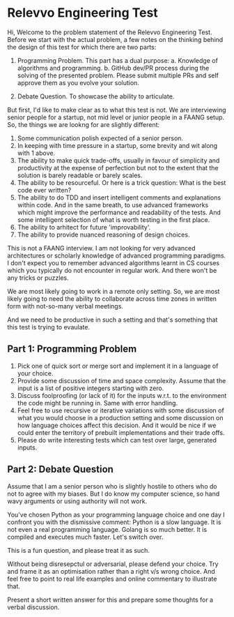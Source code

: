 # Relevvo Engineering Test

Hi, Welcome to the problem statement of the Relevvo Engineering Test. Before we start with the actual problem, a few notes on the thinking behind the design of this test for which there are two parts:

1. Programming Problem. This part has a dual purpose:
  a. Knowledge of algorithms and programming.
  b. GitHub dev/PR process during the solving of the presented problem. Please submit multiple PRs and self approve them as you evolve your solution.
  
2. Debate Question. To showcase the ability to articulate.

But first, I'd like to make clear as to what this test is not. We are interviewing senior people for a startup, not mid level or junior people in a FAANG setup. So,
the things we are lookng for are slightly different:

1. Some communication polish expected of a senior person.
2. In keeping with time pressure in a startup, some brevity and wit along with 1 above.
3. The ability to make quick trade-offs, usually in favour of simplicity and productivity at the expense of perfection but not to the extent that the solution is barely readable or barely scales.
4. The ability to be resourceful. Or here is a trick question: What is the best code ever written?
5. The ability to do TDD and insert intelligent comments and explanations within code. And in the same breath, to use advanced frameworks which might improve the performance and readability of the tests. And some intelligent selection of what is worth testing in the first place.
6. The ability to arhitect for future 'improvability'.
7. The ability to provide nuanced reasoning of design choices.

This is not a FAANG interview. I am not looking for very advanced architectures or scholarly knowledge of advanced programming paradigms. I don't expect you to remember advanced algorithms learnt in CS courses which you typically do not encounter in regular work. And there won't be any tricks or puzzles.

We are most likely going to work in a remote only setting. So, we are most likely going to need the ability to collaborate across time zones in written form with not-so-many verbal meetings.

And we need to be productive in such a setting and that's something that this test is trying to evaulate.

## Part 1: Programming Problem

1. Pick one of quick sort or merge sort and implement it in a language of your choice.
2. Provide some discussion of time and space complexity. Assume that the input is a list of positive integers starting with zero.
3. Discuss foolproofing (or lack of it) for the inputs w.r.t. to the environment the code might be running in. Same with error handling.
4. Feel free to use recursive or iterative variations with some discussion of what you would choose in a production setting and some discussion on how language choices affect this decision. And it would be nice if we could enter the territory of prebuilt implementations and their trade offs.
5. Please do write interesting tests which can test over large, generated inputs.

## Part 2: Debate Question

Assume that I am a senior person who is slightly hostile to others who do not to agree with my biases. But I do know my computer science, so hand wavy arguments or using authority will not work.

You've chosen Python as your programming language choice and one day I confront you with the dismissive comment: Python is a slow language. It is not even a real programming language. Golang is so much better. It is compiled and executes much faster. Let's switch over.

This is a fun question, and please treat it as such.

Without being disresepctul or adversarial, please defend your choice. Try and frame it as an optimisation rather than a right v/s wrong choice. And feel free to point to real life examples and online commentary to illustrate that.

Present a short written answer for this and prepare some thoughts for a verbal discussion.
